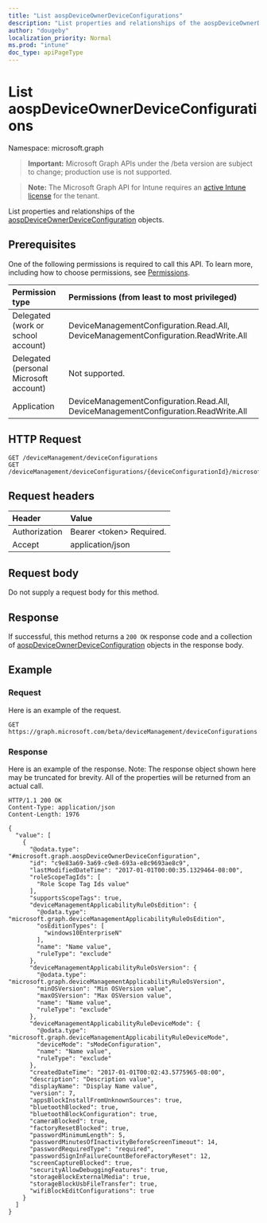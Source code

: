 ```yaml
---
title: "List aospDeviceOwnerDeviceConfigurations"
description: "List properties and relationships of the aospDeviceOwnerDeviceConfiguration objects."
author: "dougeby"
localization_priority: Normal
ms.prod: "intune"
doc_type: apiPageType
---
```


# List aospDeviceOwnerDeviceConfigurations

Namespace: microsoft.graph

> **Important:** Microsoft Graph APIs under the /beta version are subject to change; production use is not supported.

> **Note:** The Microsoft Graph API for Intune requires an [active Intune license](https://go.microsoft.com/fwlink/?linkid=839381) for the tenant.

List properties and relationships of the [aospDeviceOwnerDeviceConfiguration](../resources/intune-deviceconfig-aospdeviceownerdeviceconfiguration.md) objects.

## Prerequisites
One of the following permissions is required to call this API. To learn more, including how to choose permissions, see [Permissions](/graph/permissions-reference).

|Permission type|Permissions (from least to most privileged)|
|:---|:---|
|Delegated (work or school account)|DeviceManagementConfiguration.Read.All, DeviceManagementConfiguration.ReadWrite.All|
|Delegated (personal Microsoft account)|Not supported.|
|Application|DeviceManagementConfiguration.Read.All, DeviceManagementConfiguration.ReadWrite.All|

## HTTP Request
<!-- {
  "blockType": "ignored"
}
-->
``` http
GET /deviceManagement/deviceConfigurations
GET /deviceManagement/deviceConfigurations/{deviceConfigurationId}/microsoft.graph.windowsDomainJoinConfiguration/networkAccessConfigurations
```

## Request headers
|Header|Value|
|:---|:---|
|Authorization|Bearer &lt;token&gt; Required.|
|Accept|application/json|

## Request body
Do not supply a request body for this method.

## Response
If successful, this method returns a `200 OK` response code and a collection of [aospDeviceOwnerDeviceConfiguration](../resources/intune-deviceconfig-aospdeviceownerdeviceconfiguration.md) objects in the response body.

## Example

### Request
Here is an example of the request.
``` http
GET https://graph.microsoft.com/beta/deviceManagement/deviceConfigurations
```

### Response
Here is an example of the response. Note: The response object shown here may be truncated for brevity. All of the properties will be returned from an actual call.
``` http
HTTP/1.1 200 OK
Content-Type: application/json
Content-Length: 1976

{
  "value": [
    {
      "@odata.type": "#microsoft.graph.aospDeviceOwnerDeviceConfiguration",
      "id": "c9e83a69-3a69-c9e8-693a-e8c9693ae8c9",
      "lastModifiedDateTime": "2017-01-01T00:00:35.1329464-08:00",
      "roleScopeTagIds": [
        "Role Scope Tag Ids value"
      ],
      "supportsScopeTags": true,
      "deviceManagementApplicabilityRuleOsEdition": {
        "@odata.type": "microsoft.graph.deviceManagementApplicabilityRuleOsEdition",
        "osEditionTypes": [
          "windows10EnterpriseN"
        ],
        "name": "Name value",
        "ruleType": "exclude"
      },
      "deviceManagementApplicabilityRuleOsVersion": {
        "@odata.type": "microsoft.graph.deviceManagementApplicabilityRuleOsVersion",
        "minOSVersion": "Min OSVersion value",
        "maxOSVersion": "Max OSVersion value",
        "name": "Name value",
        "ruleType": "exclude"
      },
      "deviceManagementApplicabilityRuleDeviceMode": {
        "@odata.type": "microsoft.graph.deviceManagementApplicabilityRuleDeviceMode",
        "deviceMode": "sModeConfiguration",
        "name": "Name value",
        "ruleType": "exclude"
      },
      "createdDateTime": "2017-01-01T00:02:43.5775965-08:00",
      "description": "Description value",
      "displayName": "Display Name value",
      "version": 7,
      "appsBlockInstallFromUnknownSources": true,
      "bluetoothBlocked": true,
      "bluetoothBlockConfiguration": true,
      "cameraBlocked": true,
      "factoryResetBlocked": true,
      "passwordMinimumLength": 5,
      "passwordMinutesOfInactivityBeforeScreenTimeout": 14,
      "passwordRequiredType": "required",
      "passwordSignInFailureCountBeforeFactoryReset": 12,
      "screenCaptureBlocked": true,
      "securityAllowDebuggingFeatures": true,
      "storageBlockExternalMedia": true,
      "storageBlockUsbFileTransfer": true,
      "wifiBlockEditConfigurations": true
    }
  ]
}
```






